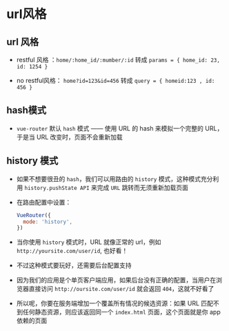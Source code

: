 # url风格

## url 风格

  - restful 风格 ：`home/:home_id/:mumber/:id` 转成 `params = { home_id: 23, id: 1254 }`

  - no restful风格： `home?id=123&id=456` 转成 `query = { homeid:123 , id: 456 }`

## hash模式

  - `vue-router` 默认 `hash` 模式 —— 使用 URL 的 hash 来模拟一个完整的 URL，于是当 URL 改变时，页面不会重新加载

## history 模式

  - 如果不想要很丑的 `hash`，我们可以用路由的 `history` 模式，这种模式充分利用 `history.pushState API` 来完成 `URL` 跳转而无须重新加载页面

  - 在路由配置中设置：

    ```javascript
    VueRouter({
      mode: 'history',
    })
    ```

  - 当你使用 `history` 模式时，URL 就像正常的 url，例如 `http://yoursite.com/user/id`, 也好看！

  - 不过这种模式要玩好，还需要后台配置支持

  - 因为我们的应用是个单页客户端应用，如果后台没有正确的配置，当用户在浏览器直接访问 `http://oursite.com/user/id` 就会返回 `404`，这就不好看了

  - 所以呢，你要在服务端增加一个覆盖所有情况的候选资源：如果 URL 匹配不到任何静态资源，则应该返回同一个 `index.html` 页面，这个页面就是你 app 依赖的页面
